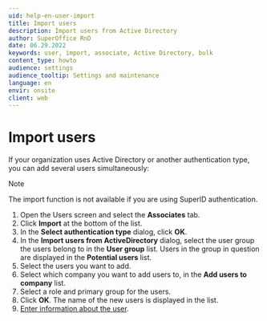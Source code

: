 ```yaml
---
uid: help-en-user-import
title: Import users
description: Import users from Active Directory
author: SuperOffice RnD
date: 06.29.2022
keywords: user, import, associate, Active Directory, bulk
content_type: howto
audience: settings
audience_tooltip: Settings and maintenance
language: en
envir: onsite
client: web
---
```


# Import users

If your organization uses Active Directory or another authentication type, you can add several users simultaneously:

> [!NOTE]
> The import function is not available if you are using SuperID authentication.

1. Open the Users screen and select the **Associates** tab.
1. Click **Import** at the bottom of the list.
1. In the **Select authentication type** dialog, click **OK**.
1. In the **Import users from ActiveDirectory** dialog, select the user group the users belong to in the **User group** list. Users in the group in question are displayed in the **Potential users** list.
1. Select the users you want to add.
1. Select which company you want to add users to, in the **Add users to company** list.
1. Select a role and primary group for the users.
1. Click **OK**. The name of the new users is displayed in the list.
1. [Enter information about the user][1].

<!-- Referenced links -->
[1]: add-associate.md

<!-- Referenced images -->
